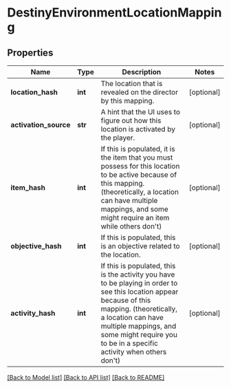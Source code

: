 # DestinyEnvironmentLocationMapping

## Properties
Name | Type | Description | Notes
------------ | ------------- | ------------- | -------------
**location_hash** | **int** | The location that is revealed on the director by this mapping. | [optional] 
**activation_source** | **str** | A hint that the UI uses to figure out how this location is activated by the player. | [optional] 
**item_hash** | **int** | If this is populated, it is the item that you must possess for this location to be active because of this mapping. (theoretically, a location can have multiple mappings, and some might require an item while others don&#39;t) | [optional] 
**objective_hash** | **int** | If this is populated, this is an objective related to the location. | [optional] 
**activity_hash** | **int** | If this is populated, this is the activity you have to be playing in order to see this location appear because of this mapping. (theoretically, a location can have multiple mappings, and some might require you to be in a specific activity when others don&#39;t) | [optional] 

[[Back to Model list]](../README.md#documentation-for-models) [[Back to API list]](../README.md#documentation-for-api-endpoints) [[Back to README]](../README.md)


